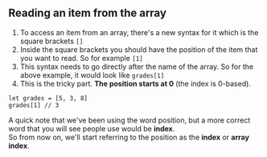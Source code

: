 ## Reading an item from the array
1. To access an item from an array, there's a new syntax for it which is the square brackets ```[]```
2. Inside the square brackets you should have the position of the item that you want to read. So for example ```[1]```
3. This syntax needs to go directly after the name of the array. So for the above example, it would look like ```grades[1]```
4. This is the tricky part. **The position starts at 0** (the index is 0-based).
```
let grades = [5, 3, 8]
grades[1] // 3
```

A quick note that we've been using the word position, but a more correct word that you will see people use would be **index**.  
So from now on, we'll start referring to the position as the **index** or **array index**.

